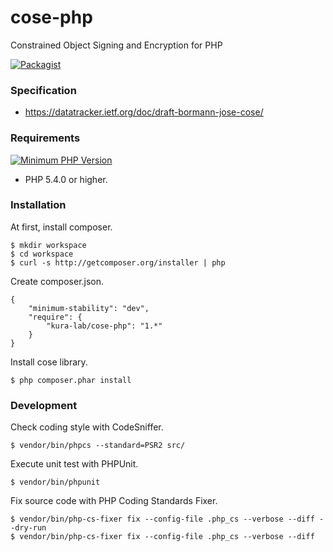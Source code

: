 # cose-php
Constrained Object Signing and Encryption for PHP

[![Packagist](https://img.shields.io/packagist/v/kura-lab/cose-php.svg)](https://packagist.org/packages/kura-lab/cose-php)

### Specification

* https://datatracker.ietf.org/doc/draft-bormann-jose-cose/

### Requirements

[![Minimum PHP Version](https://img.shields.io/badge/php-%3E%3D%205.4.0-8892BF.svg?style=flat-square)](https://php.net/)
* PHP 5.4.0 or higher.

### Installation

At first, install composer.

```
$ mkdir workspace
$ cd workspace
$ curl -s http://getcomposer.org/installer | php
```

Create composer.json.

```
{
    "minimum-stability": "dev",
    "require": {
        "kura-lab/cose-php": "1.*"
    }
}
```

Install cose library.

```
$ php composer.phar install
```

### Development

Check coding style with CodeSniffer.

```
$ vendor/bin/phpcs --standard=PSR2 src/
```

Execute unit test with PHPUnit.

```
$ vendor/bin/phpunit
```

Fix source code with PHP Coding Standards Fixer.

```
$ vendor/bin/php-cs-fixer fix --config-file .php_cs --verbose --diff --dry-run
$ vendor/bin/php-cs-fixer fix --config-file .php_cs --verbose --diff
```
